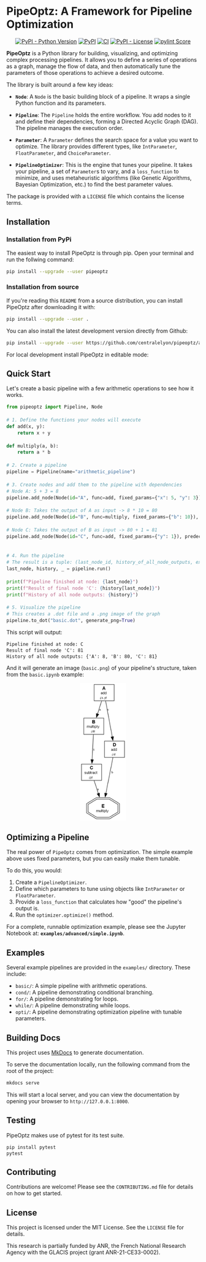 # PipeOptz: A Framework for Pipeline Optimization

<p align="center">
  <a href="https://pypi.org/project/pipeoptz/"><img alt="PyPI - Python Version" src="https://img.shields.io/pypi/pyversions/pipeoptz"></a>
  <a href="https://pypi.org/project/pipeoptz/"><img alt="PyPI" src="https://img.shields.io/pypi/v/pipeoptz"></a>
  <a href="https://github.com/centralelyon/pipeoptz/actions/workflows/ci.yml"><img alt="CI" src="https://github.com/centralelyon/pipeoptz/actions/workflows/ci.yml/badge.svg"></a>
  <a href="https://github.com/centralelyon/pipeoptz/blob/main/LICENSE"><img alt="PyPI - License" src="https://img.shields.io/pypi/l/pipeoptz"></a>
  <a href=""><img alt="pylint Score" src="https://mperlet.github.io/pybadge/badges/9.50.svg"></a>
</p>

**PipeOptz** is a Python library for building, visualizing, and optimizing complex processing pipelines. It allows you to define a series of operations as a graph, manage the flow of data, and then automatically tune the parameters of those operations to achieve a desired outcome.

The library is built around a few key ideas:

- **`Node`**: A `Node` is the basic building block of a pipeline. It wraps a single Python function and its parameters.

- **`Pipeline`**: The `Pipeline` holds the entire workflow. You add nodes to it and define their dependencies, forming a Directed Acyclic Graph (DAG). The pipeline manages the execution order.

- **`Parameter`**: A `Parameter` defines the search space for a value you want to optimize. The library provides different types, like `IntParameter`, `FloatParameter`, and `ChoiceParameter`.

- **`PipelineOptimizer`**: This is the engine that tunes your pipeline. It takes your pipeline, a set of `Parameter`s to vary, and a `loss_function` to minimize, and uses metaheuristic algorithms (like Genetic Algorithms, Bayesian Optimization, etc.) to find the best parameter values.

The package is provided with a `LICENSE` file which contains the license terms.

## Installation

### Installation from PyPi
The easiest way to install PipeOptz is through pip. Open your terminal and run the follwing command:

```bash
pip install --upgrade --user pipeoptz
```

### Installation from source
If you're reading this `README` from a source distribution, you can install PipeOptz after downloading it with:

```bash
pip install --upgrade --user .
```

You can also install the latest development version directly from Github:
```bash
pip install --upgrade --user https://github.com/centralelyon/pipeoptz/archive/main.zip
```

For local development install PipeOptz in editable mode:

## Quick Start

Let's create a basic pipeline with a few arithmetic operations to see how it works.

```python
from pipeoptz import Pipeline, Node

# 1. Define the functions your nodes will execute
def add(x, y):
    return x + y

def multiply(a, b):
    return a * b

# 2. Create a pipeline
pipeline = Pipeline(name="arithmetic_pipeline")

# 3. Create nodes and add them to the pipeline with dependencies
# Node A: 5 + 3 = 8
pipeline.add_node(Node(id="A", func=add, fixed_params={"x": 5, "y": 3}))

# Node B: Takes the output of A as input -> 8 * 10 = 80
pipeline.add_node(Node(id="B", func=multiply, fixed_params={"b": 10}), predecessors={"a": "A"})

# Node C: Takes the output of B as input -> 80 + 1 = 81
pipeline.add_node(Node(id="C", func=add, fixed_params={"y": 1}), predecessors={"x": "B"})


# 4. Run the pipeline
# The result is a tuple: (last_node_id, history_of_all_node_outputs, execution_times)
last_node, history, _ = pipeline.run()

print(f"Pipeline finished at node: {last_node}")
print(f"Result of final node 'C': {history[last_node]}")
print(f"History of all node outputs: {history}")

# 5. Visualize the pipeline
# This creates a .dot file and a .png image of the graph
pipeline.to_dot("basic.dot", generate_png=True)
```

This script will output:

```
Pipeline finished at node: C
Result of final node 'C': 81
History of all node outputs: {'A': 8, 'B': 80, 'C': 81}
```

And it will generate an image (`basic.png`) of your pipeline's structure, taken from the `basic.ipynb` example:

<div align="center">
  <img src="https://github.com/centralelyon/pipeoptz/blob/main/examples/basic/basic.png?raw=true" alt="Simple Pipeline Graph" width="120"/>
</div>

## Optimizing a Pipeline

The real power of `PipeOptz` comes from optimization. The simple example above uses fixed parameters, but you can easily make them tunable.

To do this, you would:
1.  Create a `PipelineOptimizer`.
2.  Define which parameters to tune using objects like `IntParameter` or `FloatParameter`.
3.  Provide a `loss_function` that calculates how "good" the pipeline's output is.
4.  Run the `optimizer.optimize()` method.

For a complete, runnable optimization example, please see the Jupyter Notebook at: **`examples/advanced/simple.ipynb`**.

## Examples
Several example pipelines are provided in the `examples/` directory. These include:
-   `basic/`: A simple pipeline with arithmetic operations.
-   `cond/`: A pipeline demonstrating conditional branching.
-   `for/`: A pipeline demonstrating for loops.
-   `while/`: A pipeline demonstrating while loops.
-   `opti/`: A pipeline demonstrating optimization pipeline with tunable parameters.

## Building Docs

This project uses [MkDocs](https://www.mkdocs.org/) to generate documentation.

To serve the documentation locally, run the following command from the root of the project:

```bash
mkdocs serve
```

This will start a local server, and you can view the documentation by opening your browser to `http://127.0.0.1:8000`.

## Testing
PipeOptz makes use of pytest for its test suite.
```
pip install pytest
pytest
```

## Contributing

Contributions are welcome! Please see the `CONTRIBUTING.md` file for details on how to get started.

## License

This project is licensed under the MIT License. See the `LICENSE` file for details.

This research is partially funded by ANR, the French National Research Agency with the GLACIS project (grant ANR-21-CE33-0002).
